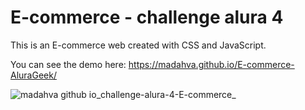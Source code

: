 # E-commerce - challenge alura 4

This is an E-commerce web created with CSS and JavaScript.

You can see the demo here: https://madahva.github.io/E-commerce-AluraGeek/

![madahva github io_challenge-alura-4-E-commerce_](https://user-images.githubusercontent.com/89199369/167233060-91cb2ab1-df04-4022-8599-58b3e752123a.png)
